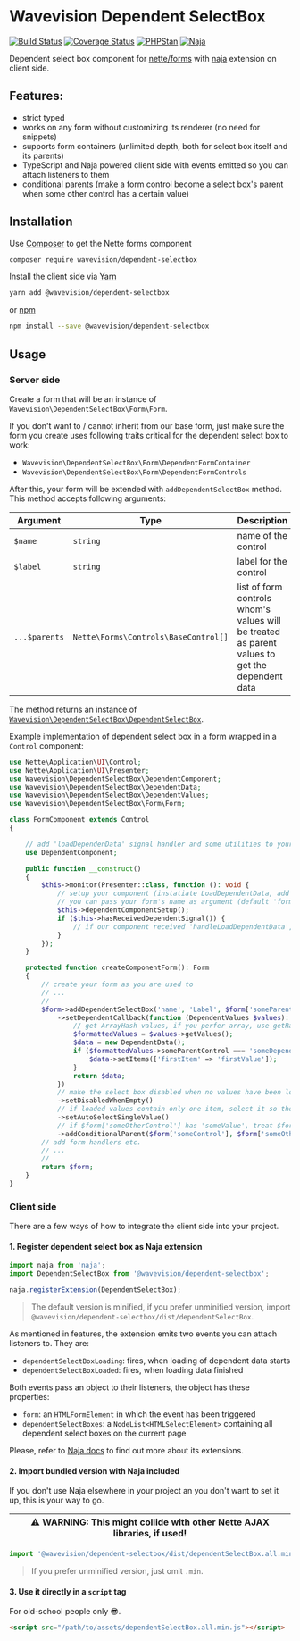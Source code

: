 # Wavevision Dependent SelectBox

[![Build Status](https://travis-ci.org/wavevision/dependent-selectbox.svg?branch=master)](https://travis-ci.org/wavevision/dependent-selectbox)
[![Coverage Status](https://coveralls.io/repos/github/wavevision/dependent-selectbox/badge.svg?branch=master)](https://coveralls.io/github/wavevision/dependent-selectbox?branch=master)
[![PHPStan](https://img.shields.io/badge/style-level%20max-brightgreen.svg?label=phpstan)](https://github.com/phpstan/phpstan)
[![Naja](https://img.shields.io/badge/naja-1.6.0-blue)](https://github.com/jiripudil/Naja)

Dependent select box component for [nette/forms](https://github.com/nette/forms) with [naja](https://github.com/jiripudil/Naja) extension on client side.

## Features:

- strict typed
- works on any form without customizing its renderer (no need for snippets)
- supports form containers (unlimited depth, both for select box itself and its parents)
- TypeScript and Naja powered client side with events emitted so you can attach listeners to them
- conditional parents (make a form control become a select box's parent when some other control has a certain value)

## Installation

Use [Composer](http://getcomposer.org) to get the Nette forms component

```bash
composer require wavevision/dependent-selectbox
```

Install the client side via [Yarn](https://yarnpkg.com)

```bash
yarn add @wavevision/dependent-selectbox
```

or [npm](https://npmjs.com)

```bash
npm install --save @wavevision/dependent-selectbox
```

## Usage

### Server side

Create a form that will be an instance of `Wavevision\DependentSelectBox\Form\Form`.

If you don't want to / cannot inherit from our base form, just make sure the form you create uses following traits
critical for the dependent select box to work:

- `Wavevision\DependentSelectBox\Form\DependentFormContainer`
- `Wavevision\DependentSelectBox\Form\DependentFormControls`

After this, your form will be extended with `addDependentSelectBox` method. This method accepts following arguments:

| **Argument**  | **Type**                             | **Description**                                                                                |
| ------------- | ------------------------------------ | ---------------------------------------------------------------------------------------------- |
| `$name`       | `string`                             | name of the control                                                                            |
| `$label`      | `string`                             | label for the control                                                                          |
| `...$parents` | `Nette\Forms\Controls\BaseControl[]` | list of form controls whom's values will be treated as parent values to get the dependent data |

The method returns an instance of [`Wavevision\DependentSelectBox\DependentSelectBox`](./src/DependentSelectBox/DependentSelectBox.php).

Example implementation of dependent select box in a form wrapped in a `Control` component:

```php
use Nette\Application\UI\Control;
use Nette\Application\UI\Presenter;
use Wavevision\DependentSelectBox\DependentComponent;
use Wavevision\DependentSelectBox\DependentData;
use Wavevision\DependentSelectBox\DependentValues;
use Wavevision\DependentSelectBox\Form\Form;

class FormComponent extends Control
{

    // add 'loadDependenData' signal handler and some utilities to your component
    use DependentComponent;

    public function __construct()
    {
        $this->monitor(Presenter::class, function (): void {
            // setup your component (instatiate LoadDependentData, add signal link to form)
            // you can pass your form's name as argument (default 'form')
            $this->dependentComponentSetup();
            if ($this->hasReceivedDependentSignal()) {
                // if our component received 'handleLoadDependentData', do something extra our app needs
            }
        });
    }

    protected function createComponentForm(): Form
    {
        // create your form as you are used to
        // ...
        //
        $form->addDependentSelectBox('name', 'Label', $form['someParentControl'])
            ->setDependentCallback(function (DependentValues $values): DependentData {
                // get ArrayHash values, if you perfer array, use getRawValues
                $formattedValues = $values->getValues();
                $data = new DependentData();
                if ($formattedValues->someParentControl === 'someDependentValue') {
                    $data->setItems(['firstItem' => 'firstValue']);
                }
                return $data;
            })
            // make the select box disabled when no values have been loaded
            ->setDisabledWhenEmpty()
            // if loaded values contain only one item, select it so the user does not have to
            ->setAutoSelectSingleValue()
            // if $form['someOtherControl'] has 'someValue', treat $form['someControl'] as parent, otherwise ignore it
            ->addConditionalParent($form['someControl'], $form['someOtherControl'], 'someValue');
        // add form handlers etc.
        // ...
        //
        return $form;
    }
}
```

### Client side

There are a few ways of how to integrate the client side into your project.

#### 1. Register dependent select box as Naja extension

```typescript
import naja from 'naja';
import DependentSelectBox from '@wavevision/dependent-selectbox';

naja.registerExtension(DependentSelectBox);
```

> The default version is minified, if you prefer unminified version, import `@wavevision/dependent-selectbox/dist/dependentSelectBox`.

As mentioned in features, the extension emits two events you can attach listeners to. They are:

- `dependentSelectBoxLoading`: fires, when loading of dependent data starts
- `dependentSelectBoxLoaded`: fires, when loading data finished

Both events pass an object to their listeners, the object has these properties:

- `form`: an `HTMLFormElement` in which the event has been triggered
- `dependentSelectBoxes`: a `NodeList<HTMLSelectElement>` containing all dependent select boxes on the current page

Please, refer to [Naja docs](https://naja.js.org) to find out more about its extensions.

#### 2. Import bundled version with Naja included

If you don't use Naja elsewhere in your project an you don't want to set it up, this is your way to go.

| ⚠️ **WARNING:** This might collide with other Nette AJAX libraries, if used! |
| --- |

```typescript
import '@wavevision/dependent-selectbox/dist/dependentSelectBox.all.min';
```

> If you prefer unminified version, just omit `.min`.

#### 3. Use it directly in a `script` tag

For old-school people only 😎.

```html
<script src="/path/to/assets/dependentSelectBox.all.min.js"></script>
```
